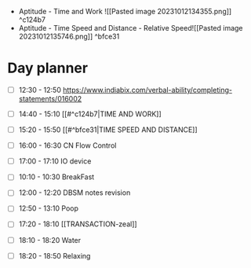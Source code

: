 - Aptitude - Time and Work ![[Pasted image 20231012134355.png]] ^c124b7
- Aptitude - Time Speed and Distance - Relative Speed![[Pasted image 20231012135746.png]] ^bfce31
# Day planner

- [ ] 12:30 - 12:50 https://www.indiabix.com/verbal-ability/completing-statements/016002
- [ ] 14:40 - 15:10 [[#^c124b7|TIME AND WORK]]
- [ ] 15:20 - 15:50 [[#^bfce31|TIME SPEED AND DISTANCE]]
- [ ] 16:00 - 16:30 CN Flow Control
- [ ] 17:00 - 17:10 IO device
- [ ] 10:10 - 10:30 BreakFast
- [ ] 12:00 - 12:20 DBSM notes revision
- [ ] 12:50 - 13:10 Poop
- [ ] 17:20 - 18:10 [[TRANSACTION-zeal]]
- [ ] 18:10 - 18:20 Water
- [ ] 18:20 - 18:50 Relaxing

